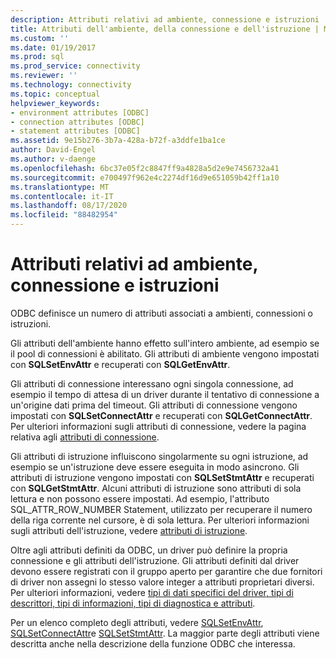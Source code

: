 ```yaml
---
description: Attributi relativi ad ambiente, connessione e istruzioni
title: Attributi dell'ambiente, della connessione e dell'istruzione | Microsoft Docs
ms.custom: ''
ms.date: 01/19/2017
ms.prod: sql
ms.prod_service: connectivity
ms.reviewer: ''
ms.technology: connectivity
ms.topic: conceptual
helpviewer_keywords:
- environment attributes [ODBC]
- connection attributes [ODBC]
- statement attributes [ODBC]
ms.assetid: 9e15b276-3b7a-428a-b72f-a3ddfe1ba1ce
author: David-Engel
ms.author: v-daenge
ms.openlocfilehash: 6bc37e05f2c8847ff9a4828a5d2e9e7456732a41
ms.sourcegitcommit: e700497f962e4c2274df16d9e651059b42ff1a10
ms.translationtype: MT
ms.contentlocale: it-IT
ms.lasthandoff: 08/17/2020
ms.locfileid: "88482954"
---
```

# <a name="environment-connection-and-statement-attributes"></a>Attributi relativi ad ambiente, connessione e istruzioni
ODBC definisce un numero di attributi associati a ambienti, connessioni o istruzioni.  
  
 Gli attributi dell'ambiente hanno effetto sull'intero ambiente, ad esempio se il pool di connessioni è abilitato. Gli attributi di ambiente vengono impostati con **SQLSetEnvAttr** e recuperati con **SQLGetEnvAttr**.  
  
 Gli attributi di connessione interessano ogni singola connessione, ad esempio il tempo di attesa di un driver durante il tentativo di connessione a un'origine dati prima del timeout. Gli attributi di connessione vengono impostati con **SQLSetConnectAttr** e recuperati con **SQLGetConnectAttr**. Per ulteriori informazioni sugli attributi di connessione, vedere la pagina relativa agli [attributi di connessione](../../../odbc/reference/develop-app/connection-attributes.md).  
  
 Gli attributi di istruzione influiscono singolarmente su ogni istruzione, ad esempio se un'istruzione deve essere eseguita in modo asincrono. Gli attributi di istruzione vengono impostati con **SQLSetStmtAttr** e recuperati con **SQLGetStmtAttr**. Alcuni attributi di istruzione sono attributi di sola lettura e non possono essere impostati. Ad esempio, l'attributo SQL_ATTR_ROW_NUMBER Statement, utilizzato per recuperare il numero della riga corrente nel cursore, è di sola lettura. Per ulteriori informazioni sugli attributi dell'istruzione, vedere [attributi di istruzione](../../../odbc/reference/develop-app/statement-attributes.md).  
  
 Oltre agli attributi definiti da ODBC, un driver può definire la propria connessione e gli attributi dell'istruzione. Gli attributi definiti dal driver devono essere registrati con il gruppo aperto per garantire che due fornitori di driver non assegni lo stesso valore integer a attributi proprietari diversi. Per ulteriori informazioni, vedere [tipi di dati specifici del driver, tipi di descrittori, tipi di informazioni, tipi di diagnostica e attributi](../../../odbc/reference/develop-app/driver-specific-data-types-descriptor-information-diagnostic.md).  
  
 Per un elenco completo degli attributi, vedere [SQLSetEnvAttr](../../../odbc/reference/syntax/sqlsetenvattr-function.md), [SQLSetConnectAttr](../../../odbc/reference/syntax/sqlsetconnectattr-function.md)e [SQLSetStmtAttr](../../../odbc/reference/syntax/sqlsetstmtattr-function.md). La maggior parte degli attributi viene descritta anche nella descrizione della funzione ODBC che interessa.
